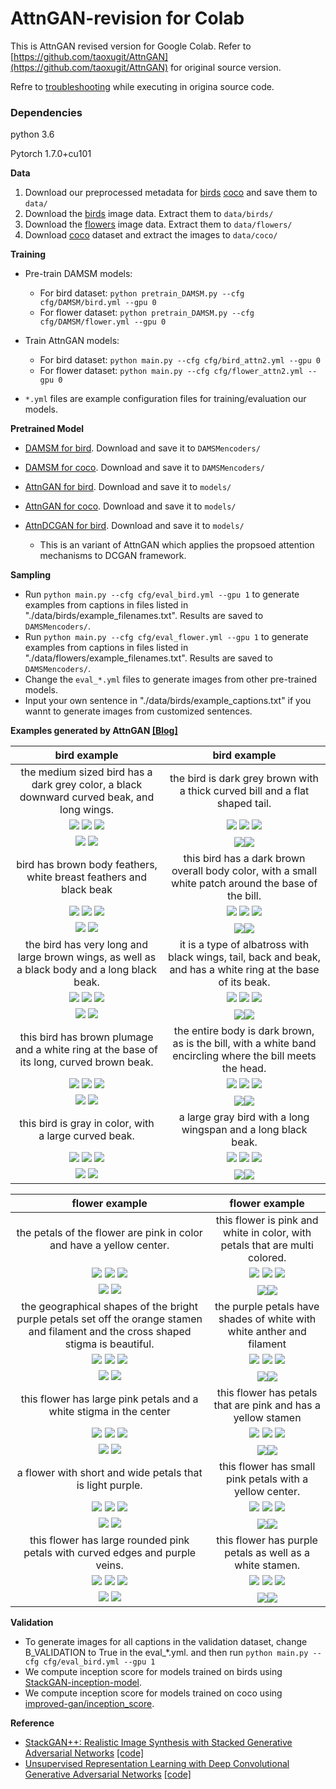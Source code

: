 # AttnGAN-revision for Colab

This is AttnGAN revised version for Google Colab.
Refer to [https://github.com/taoxugit/AttnGAN](https://github.com/taoxugit/AttnGAN) for original source version.

Refre to [troubleshooting](https://github.com/rightlit/AttnGAN-rev/issues) while executing in origina source code. 

### Dependencies
python 3.6

Pytorch 1.7.0+cu101


**Data**

1. Download our preprocessed metadata for [birds](https://drive.google.com/open?id=1O_LtUP9sch09QH3s_EBAgLEctBQ5JBSJ) [coco](https://drive.google.com/open?id=1rSnbIGNDGZeHlsUlLdahj0RJ9oo6lgH9) and save them to `data/`
2. Download the [birds](http://www.vision.caltech.edu/visipedia/CUB-200-2011.html) image data. Extract them to `data/birds/`
3. Download the [flowers](http://www.robots.ox.ac.uk/~vgg/data/flowers/102/) image data. Extract them to `data/flowers/`
4. Download [coco](http://cocodataset.org/#download) dataset and extract the images to `data/coco/`


**Training**
- Pre-train DAMSM models:
  - For bird dataset: `python pretrain_DAMSM.py --cfg cfg/DAMSM/bird.yml --gpu 0`
  - For flower dataset: `python pretrain_DAMSM.py --cfg cfg/DAMSM/flower.yml --gpu 0`
 
- Train AttnGAN models:
  - For bird dataset: `python main.py --cfg cfg/bird_attn2.yml --gpu 0`
  - For flower dataset: `python main.py --cfg cfg/flower_attn2.yml --gpu 0`

- `*.yml` files are example configuration files for training/evaluation our models.


**Pretrained Model**
- [DAMSM for bird](https://drive.google.com/open?id=1GNUKjVeyWYBJ8hEU-yrfYQpDOkxEyP3V). Download and save it to `DAMSMencoders/`
- [DAMSM for coco](https://drive.google.com/open?id=1zIrXCE9F6yfbEJIbNP5-YrEe2pZcPSGJ). Download and save it to `DAMSMencoders/`
- [AttnGAN for bird](https://drive.google.com/open?id=1lqNG75suOuR_8gjoEPYNp8VyT_ufPPig). Download and save it to `models/`
- [AttnGAN for coco](https://drive.google.com/open?id=1i9Xkg9nU74RAvkcqKE-rJYhjvzKAMnCi). Download and save it to `models/`

- [AttnDCGAN for bird](https://drive.google.com/open?id=19TG0JUoXurxsmZLaJ82Yo6O0UJ6aDBpg). Download and save it to `models/`
  - This is an variant of AttnGAN which applies the propsoed attention mechanisms to DCGAN framework. 

**Sampling**
- Run `python main.py --cfg cfg/eval_bird.yml --gpu 1` to generate examples from captions in files listed in "./data/birds/example_filenames.txt". Results are saved to `DAMSMencoders/`. 
- Run `python main.py --cfg cfg/eval_flower.yml --gpu 1` to generate examples from captions in files listed in "./data/flowers/example_filenames.txt". Results are saved to `DAMSMencoders/`. 
- Change the `eval_*.yml` files to generate images from other pre-trained models. 
- Input your own sentence in "./data/birds/example_captions.txt" if you wannt to generate images from customized sentences. 

**Examples generated by AttnGAN [[Blog]](https://blogs.microsoft.com/ai/drawing-ai/)**


 bird example              |  bird example
:-------------------------:|:-------------------------:
the medium sized bird has a dark grey color, a black downward curved beak, and long wings. | the bird is dark grey brown with a thick curved bill and a flat shaped tail.
![](models/bird_AttnGAN2/Black_Footed_Albatross_0001_796111/0_s_0_g0.png) ![](models/bird_AttnGAN2/Black_Footed_Albatross_0001_796111/0_s_0_g1.png) ![](models/bird_AttnGAN2/Black_Footed_Albatross_0001_796111/0_s_0_g2.png) | ![](models/bird_AttnGAN2/Black_Footed_Albatross_0001_796111/0_s_1_g0.png) ![](models/bird_AttnGAN2/Black_Footed_Albatross_0001_796111/0_s_1_g1.png) ![](models/bird_AttnGAN2/Black_Footed_Albatross_0001_796111/0_s_1_g2.png)
![](models/bird_AttnGAN2/Black_Footed_Albatross_0001_796111/0_s_0_a0.png) ![](models/bird_AttnGAN2/Black_Footed_Albatross_0001_796111/0_s_0_a1.png) | ![](models/bird_AttnGAN2/Black_Footed_Albatross_0001_796111/0_s_1_a0.png)![](models/bird_AttnGAN2/Black_Footed_Albatross_0001_796111/0_s_1_a1.png)
bird has brown body feathers, white breast feathers and black beak | this bird has a dark brown overall body color, with a small white patch around the base of the bill.
![](models/bird_AttnGAN2/Black_Footed_Albatross_0001_796111/0_s_2_g0.png) ![](models/bird_AttnGAN2/Black_Footed_Albatross_0001_796111/0_s_2_g1.png) ![](models/bird_AttnGAN2/Black_Footed_Albatross_0001_796111/0_s_2_g2.png) | ![](models/bird_AttnGAN2/Black_Footed_Albatross_0001_796111/0_s_3_g0.png) ![](models/bird_AttnGAN2/Black_Footed_Albatross_0001_796111/0_s_3_g1.png) ![](models/bird_AttnGAN2/Black_Footed_Albatross_0001_796111/0_s_3_g2.png)
![](models/bird_AttnGAN2/Black_Footed_Albatross_0001_796111/0_s_2_a0.png) ![](models/bird_AttnGAN2/Black_Footed_Albatross_0001_796111/0_s_2_a1.png) | ![](models/bird_AttnGAN2/Black_Footed_Albatross_0001_796111/0_s_3_a0.png)![](models/bird_AttnGAN2/Black_Footed_Albatross_0001_796111/0_s_3_a1.png)
the bird has very long and large brown wings, as well as a black body and a long black beak. | it is a type of albatross with black wings, tail, back and beak, and has a white ring at the base of its beak.
![](models/bird_AttnGAN2/Black_Footed_Albatross_0001_796111/0_s_4_g0.png) ![](models/bird_AttnGAN2/Black_Footed_Albatross_0001_796111/0_s_4_g1.png) ![](models/bird_AttnGAN2/Black_Footed_Albatross_0001_796111/0_s_4_g2.png) | ![](models/bird_AttnGAN2/Black_Footed_Albatross_0001_796111/0_s_5_g0.png) ![](models/bird_AttnGAN2/Black_Footed_Albatross_0001_796111/0_s_5_g1.png) ![](models/bird_AttnGAN2/Black_Footed_Albatross_0001_796111/0_s_5_g2.png)
![](models/bird_AttnGAN2/Black_Footed_Albatross_0001_796111/0_s_4_a0.png) ![](models/bird_AttnGAN2/Black_Footed_Albatross_0001_796111/0_s_4_a1.png) | ![](models/bird_AttnGAN2/Black_Footed_Albatross_0001_796111/0_s_5_a0.png)![](models/bird_AttnGAN2/Black_Footed_Albatross_0001_796111/0_s_5_a1.png)
this bird has brown plumage and a white ring at the base of its long, curved brown beak. | the entire body is dark brown, as is the bill, with a white band encircling where the bill meets the head.
![](models/bird_AttnGAN2/Black_Footed_Albatross_0001_796111/0_s_6_g0.png) ![](models/bird_AttnGAN2/Black_Footed_Albatross_0001_796111/0_s_6_g1.png) ![](models/bird_AttnGAN2/Black_Footed_Albatross_0001_796111/0_s_6_g2.png) | ![](models/bird_AttnGAN2/Black_Footed_Albatross_0001_796111/0_s_7_g0.png) ![](models/bird_AttnGAN2/Black_Footed_Albatross_0001_796111/0_s_7_g1.png) ![](models/bird_AttnGAN2/Black_Footed_Albatross_0001_796111/0_s_7_g2.png)
![](models/bird_AttnGAN2/Black_Footed_Albatross_0001_796111/0_s_6_a0.png) ![](models/bird_AttnGAN2/Black_Footed_Albatross_0001_796111/0_s_6_a1.png) | ![](models/bird_AttnGAN2/Black_Footed_Albatross_0001_796111/0_s_7_a0.png)![](models/bird_AttnGAN2/Black_Footed_Albatross_0001_796111/0_s_7_a1.png)
this bird is gray in color, with a large curved beak. | a large gray bird with a long wingspan and a long black beak.
![](models/bird_AttnGAN2/Black_Footed_Albatross_0001_796111/0_s_8_g0.png) ![](models/bird_AttnGAN2/Black_Footed_Albatross_0001_796111/0_s_8_g1.png) ![](models/bird_AttnGAN2/Black_Footed_Albatross_0001_796111/0_s_8_g2.png) | ![](models/bird_AttnGAN2/Black_Footed_Albatross_0001_796111/0_s_9_g0.png) ![](models/bird_AttnGAN2/Black_Footed_Albatross_0001_796111/0_s_9_g1.png) ![](models/bird_AttnGAN2/Black_Footed_Albatross_0001_796111/0_s_9_g2.png)
![](models/bird_AttnGAN2/Black_Footed_Albatross_0001_796111/0_s_8_a0.png) ![](models/bird_AttnGAN2/Black_Footed_Albatross_0001_796111/0_s_8_a1.png) | ![](models/bird_AttnGAN2/Black_Footed_Albatross_0001_796111/0_s_9_a0.png)![](models/bird_AttnGAN2/Black_Footed_Albatross_0001_796111/0_s_9_a1.png)

 flower example              |  flower example
:-------------------------:|:-------------------------:
the petals of the flower are pink in color and have a yellow center. | this flower is pink and white in color, with petals that are multi colored.
![](models/netG_epoch_600/image_06734/0_s_0_g0.png) ![](models/netG_epoch_600/image_06734/0_s_0_g1.png) ![](models/netG_epoch_600/image_06734/0_s_0_g2.png) | ![](models/netG_epoch_600/image_06734/0_s_1_g0.png) ![](models/netG_epoch_600/image_06734/0_s_1_g1.png) ![](models/netG_epoch_600/image_06734/0_s_1_g2.png)
![](models/netG_epoch_600/image_06734/0_s_0_a0.png) ![](models/netG_epoch_600/image_06734/0_s_0_a1.png) | ![](models/netG_epoch_600/image_06734/0_s_1_a0.png)![](models/netG_epoch_600/image_06734/0_s_1_a1.png)
the geographical shapes of the bright purple petals set off the orange stamen and filament and the cross shaped stigma is beautiful. | the purple petals have shades of white with white anther and filament
![](models/netG_epoch_600/image_06734/0_s_2_g0.png) ![](models/netG_epoch_600/image_06734/0_s_2_g1.png) ![](models/netG_epoch_600/image_06734/0_s_2_g2.png) | ![](models/netG_epoch_600/image_06734/0_s_3_g0.png) ![](models/netG_epoch_600/image_06734/0_s_3_g1.png) ![](models/netG_epoch_600/image_06734/0_s_3_g2.png)
![](models/netG_epoch_600/image_06734/0_s_2_a0.png) ![](models/netG_epoch_600/image_06734/0_s_2_a1.png) | ![](models/netG_epoch_600/image_06734/0_s_3_a0.png)![](models/netG_epoch_600/image_06734/0_s_3_a1.png)
this flower has large pink petals and a white stigma in the center | this flower has petals that are pink and has a yellow stamen
![](models/netG_epoch_600/image_06734/0_s_4_g0.png) ![](models/netG_epoch_600/image_06734/0_s_4_g1.png) ![](models/netG_epoch_600/image_06734/0_s_4_g2.png) | ![](models/netG_epoch_600/image_06734/0_s_5_g0.png) ![](models/netG_epoch_600/image_06734/0_s_5_g1.png) ![](models/netG_epoch_600/image_06734/0_s_5_g2.png)
![](models/netG_epoch_600/image_06734/0_s_4_a0.png) ![](models/netG_epoch_600/image_06734/0_s_4_a1.png) | ![](models/netG_epoch_600/image_06734/0_s_5_a0.png)![](models/netG_epoch_600/image_06734/0_s_5_a1.png)
a flower with short and wide petals that is light purple. | this flower has small pink petals with a yellow center.
![](models/netG_epoch_600/image_06734/0_s_6_g0.png) ![](models/netG_epoch_600/image_06734/0_s_6_g1.png) ![](models/netG_epoch_600/image_06734/0_s_6_g2.png) | ![](models/netG_epoch_600/image_06734/0_s_7_g0.png) ![](models/netG_epoch_600/image_06734/0_s_7_g1.png) ![](models/netG_epoch_600/image_06734/0_s_7_g2.png)
![](models/netG_epoch_600/image_06734/0_s_6_a0.png) ![](models/netG_epoch_600/image_06734/0_s_6_a1.png) | ![](models/netG_epoch_600/image_06734/0_s_7_a0.png)![](models/netG_epoch_600/image_06734/0_s_7_a1.png)
this flower has large rounded pink petals with curved edges and purple veins. | this flower has purple petals as well as a white stamen.
![](models/netG_epoch_600/image_06734/0_s_8_g0.png) ![](models/netG_epoch_600/image_06734/0_s_86_g1.png) ![](models/netG_epoch_600/image_06734/0_s_8_g2.png) | ![](models/netG_epoch_600/image_06734/0_s_9_g0.png) ![](models/netG_epoch_600/image_06734/0_s_9_g1.png) ![](models/netG_epoch_600/image_06734/0_s_9_g2.png)
![](models/netG_epoch_600/image_06734/0_s_8_a0.png) ![](models/netG_epoch_600/image_06734/0_s_8_a1.png) | ![](models/netG_epoch_600/image_06734/0_s_9_a0.png)![](models/netG_epoch_600/image_06734/0_s_9_a1.png)


**Validation**
- To generate images for all captions in the validation dataset, change B_VALIDATION to True in the eval_*.yml. and then run `python main.py --cfg cfg/eval_bird.yml --gpu 1`
- We compute inception score for models trained on birds using [StackGAN-inception-model](https://github.com/hanzhanggit/StackGAN-inception-model).
- We compute inception score for models trained on coco using [improved-gan/inception_score](https://github.com/openai/improved-gan/tree/master/inception_score).


**Reference**

- [StackGAN++: Realistic Image Synthesis with Stacked Generative Adversarial Networks](https://arxiv.org/abs/1710.10916) [[code]](https://github.com/hanzhanggit/StackGAN-v2)
- [Unsupervised Representation Learning with Deep Convolutional Generative Adversarial Networks](https://arxiv.org/abs/1511.06434) [[code]](https://github.com/carpedm20/DCGAN-tensorflow)
